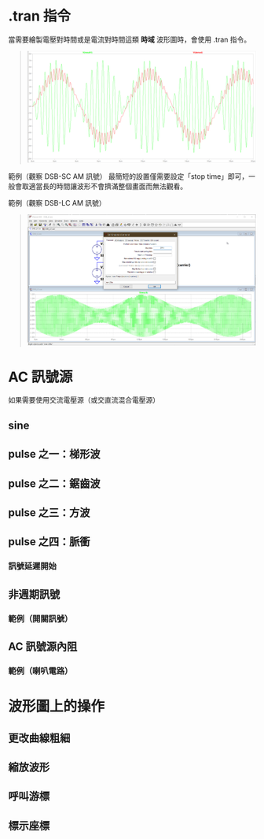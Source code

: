 # .tran 指令
當需要繪製電壓對時間或是電流對時間這類 **時域** 波形圖時，會使用 .tran 指令。
> ![image](https://github.com/bear917/ltspice-exercise/blob/main/lecture3/tran-plot.png)

範例（觀察 DSB-SC AM 訊號）
最簡短的設置僅需要設定「stop time」即可，一般會取適當長的時間讓波形不會擠滿整個畫面而無法觀看。

範例（觀察 DSB-LC AM 訊號）
> ![image](https://github.com/bear917/ltspice-exercise/blob/main/lecture3/tran-stop.png)

# AC 訊號源
如果需要使用交流電壓源（或交直流混合電壓源）
## sine
## pulse 之一：梯形波
## pulse 之二：鋸齒波
## pulse 之三：方波
## pulse 之四：脈衝
### 訊號延遲開始

## 非週期訊號

### 範例（開關訊號）

## AC 訊號源內阻

### 範例（喇叭電路） 

# 波形圖上的操作
## 更改曲線粗細
## 縮放波形
## 呼叫游標
## 標示座標